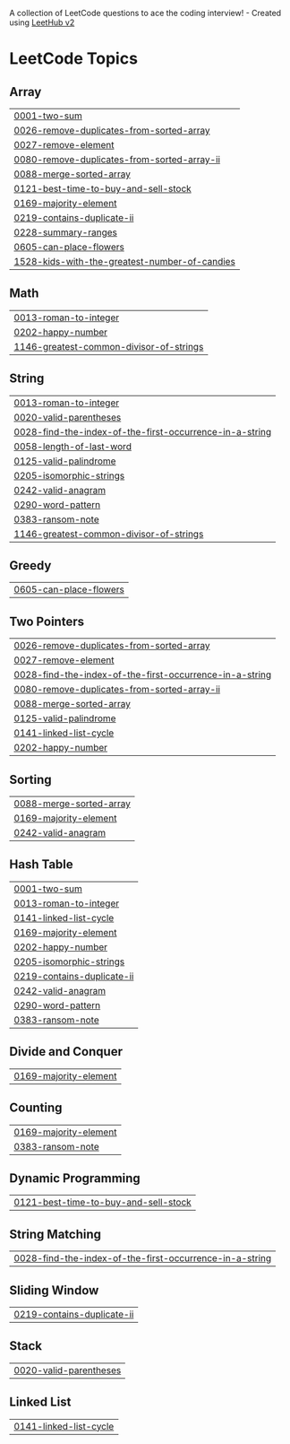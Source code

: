 A collection of LeetCode questions to ace the coding interview! - Created using [LeetHub v2](https://github.com/arunbhardwaj/LeetHub-2.0)
<!---LeetCode Topics Start-->
# LeetCode Topics
## Array
|  |
| ------- |
| [0001-two-sum](https://github.com/consguic/LeetCode/tree/master/0001-two-sum) |
| [0026-remove-duplicates-from-sorted-array](https://github.com/consguic/LeetCode/tree/master/0026-remove-duplicates-from-sorted-array) |
| [0027-remove-element](https://github.com/consguic/LeetCode/tree/master/0027-remove-element) |
| [0080-remove-duplicates-from-sorted-array-ii](https://github.com/consguic/LeetCode/tree/master/0080-remove-duplicates-from-sorted-array-ii) |
| [0088-merge-sorted-array](https://github.com/consguic/LeetCode/tree/master/0088-merge-sorted-array) |
| [0121-best-time-to-buy-and-sell-stock](https://github.com/consguic/LeetCode/tree/master/0121-best-time-to-buy-and-sell-stock) |
| [0169-majority-element](https://github.com/consguic/LeetCode/tree/master/0169-majority-element) |
| [0219-contains-duplicate-ii](https://github.com/consguic/LeetCode/tree/master/0219-contains-duplicate-ii) |
| [0228-summary-ranges](https://github.com/consguic/LeetCode/tree/master/0228-summary-ranges) |
| [0605-can-place-flowers](https://github.com/consguic/LeetCode/tree/master/0605-can-place-flowers) |
| [1528-kids-with-the-greatest-number-of-candies](https://github.com/consguic/LeetCode/tree/master/1528-kids-with-the-greatest-number-of-candies) |
## Math
|  |
| ------- |
| [0013-roman-to-integer](https://github.com/consguic/LeetCode/tree/master/0013-roman-to-integer) |
| [0202-happy-number](https://github.com/consguic/LeetCode/tree/master/0202-happy-number) |
| [1146-greatest-common-divisor-of-strings](https://github.com/consguic/LeetCode/tree/master/1146-greatest-common-divisor-of-strings) |
## String
|  |
| ------- |
| [0013-roman-to-integer](https://github.com/consguic/LeetCode/tree/master/0013-roman-to-integer) |
| [0020-valid-parentheses](https://github.com/consguic/LeetCode/tree/master/0020-valid-parentheses) |
| [0028-find-the-index-of-the-first-occurrence-in-a-string](https://github.com/consguic/LeetCode/tree/master/0028-find-the-index-of-the-first-occurrence-in-a-string) |
| [0058-length-of-last-word](https://github.com/consguic/LeetCode/tree/master/0058-length-of-last-word) |
| [0125-valid-palindrome](https://github.com/consguic/LeetCode/tree/master/0125-valid-palindrome) |
| [0205-isomorphic-strings](https://github.com/consguic/LeetCode/tree/master/0205-isomorphic-strings) |
| [0242-valid-anagram](https://github.com/consguic/LeetCode/tree/master/0242-valid-anagram) |
| [0290-word-pattern](https://github.com/consguic/LeetCode/tree/master/0290-word-pattern) |
| [0383-ransom-note](https://github.com/consguic/LeetCode/tree/master/0383-ransom-note) |
| [1146-greatest-common-divisor-of-strings](https://github.com/consguic/LeetCode/tree/master/1146-greatest-common-divisor-of-strings) |
## Greedy
|  |
| ------- |
| [0605-can-place-flowers](https://github.com/consguic/LeetCode/tree/master/0605-can-place-flowers) |
## Two Pointers
|  |
| ------- |
| [0026-remove-duplicates-from-sorted-array](https://github.com/consguic/LeetCode/tree/master/0026-remove-duplicates-from-sorted-array) |
| [0027-remove-element](https://github.com/consguic/LeetCode/tree/master/0027-remove-element) |
| [0028-find-the-index-of-the-first-occurrence-in-a-string](https://github.com/consguic/LeetCode/tree/master/0028-find-the-index-of-the-first-occurrence-in-a-string) |
| [0080-remove-duplicates-from-sorted-array-ii](https://github.com/consguic/LeetCode/tree/master/0080-remove-duplicates-from-sorted-array-ii) |
| [0088-merge-sorted-array](https://github.com/consguic/LeetCode/tree/master/0088-merge-sorted-array) |
| [0125-valid-palindrome](https://github.com/consguic/LeetCode/tree/master/0125-valid-palindrome) |
| [0141-linked-list-cycle](https://github.com/consguic/LeetCode/tree/master/0141-linked-list-cycle) |
| [0202-happy-number](https://github.com/consguic/LeetCode/tree/master/0202-happy-number) |
## Sorting
|  |
| ------- |
| [0088-merge-sorted-array](https://github.com/consguic/LeetCode/tree/master/0088-merge-sorted-array) |
| [0169-majority-element](https://github.com/consguic/LeetCode/tree/master/0169-majority-element) |
| [0242-valid-anagram](https://github.com/consguic/LeetCode/tree/master/0242-valid-anagram) |
## Hash Table
|  |
| ------- |
| [0001-two-sum](https://github.com/consguic/LeetCode/tree/master/0001-two-sum) |
| [0013-roman-to-integer](https://github.com/consguic/LeetCode/tree/master/0013-roman-to-integer) |
| [0141-linked-list-cycle](https://github.com/consguic/LeetCode/tree/master/0141-linked-list-cycle) |
| [0169-majority-element](https://github.com/consguic/LeetCode/tree/master/0169-majority-element) |
| [0202-happy-number](https://github.com/consguic/LeetCode/tree/master/0202-happy-number) |
| [0205-isomorphic-strings](https://github.com/consguic/LeetCode/tree/master/0205-isomorphic-strings) |
| [0219-contains-duplicate-ii](https://github.com/consguic/LeetCode/tree/master/0219-contains-duplicate-ii) |
| [0242-valid-anagram](https://github.com/consguic/LeetCode/tree/master/0242-valid-anagram) |
| [0290-word-pattern](https://github.com/consguic/LeetCode/tree/master/0290-word-pattern) |
| [0383-ransom-note](https://github.com/consguic/LeetCode/tree/master/0383-ransom-note) |
## Divide and Conquer
|  |
| ------- |
| [0169-majority-element](https://github.com/consguic/LeetCode/tree/master/0169-majority-element) |
## Counting
|  |
| ------- |
| [0169-majority-element](https://github.com/consguic/LeetCode/tree/master/0169-majority-element) |
| [0383-ransom-note](https://github.com/consguic/LeetCode/tree/master/0383-ransom-note) |
## Dynamic Programming
|  |
| ------- |
| [0121-best-time-to-buy-and-sell-stock](https://github.com/consguic/LeetCode/tree/master/0121-best-time-to-buy-and-sell-stock) |
## String Matching
|  |
| ------- |
| [0028-find-the-index-of-the-first-occurrence-in-a-string](https://github.com/consguic/LeetCode/tree/master/0028-find-the-index-of-the-first-occurrence-in-a-string) |
## Sliding Window
|  |
| ------- |
| [0219-contains-duplicate-ii](https://github.com/consguic/LeetCode/tree/master/0219-contains-duplicate-ii) |
## Stack
|  |
| ------- |
| [0020-valid-parentheses](https://github.com/consguic/LeetCode/tree/master/0020-valid-parentheses) |
## Linked List
|  |
| ------- |
| [0141-linked-list-cycle](https://github.com/consguic/LeetCode/tree/master/0141-linked-list-cycle) |
<!---LeetCode Topics End-->